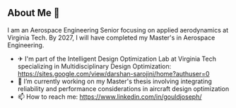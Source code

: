 ## About Me 👋


I am an Aerospace Engineering Senior focusing on applied aerodynamics at Virginia Tech. By 2027, I will have completed my Master's in Aerospace Engineering.

- ✈ I'm part of the Intelligent Design Optimization Lab at Virginia Tech specializing in Multidisciplinary Design Optimization: https://sites.google.com/view/darshan-sarojini/home?authuser=0
- 🔭 I’m currently working on my Master's thesis involving integrating reliability and performance considerations in aircraft design optimization 
- 📫 How to reach me: https://www.linkedin.com/in/gouldjoseph/


